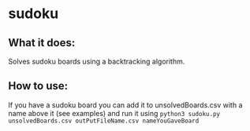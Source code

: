 # sudoku

## What it does:
Solves sudoku boards using a backtracking algorithm.
## How to use:
If you have a sudoku board you can add it to unsolvedBoards.csv with a name above it (see examples) and run it using
`python3 sudoku.py unsolvedBoards.csv outPutFileName.csv nameYouGaveBoard`
